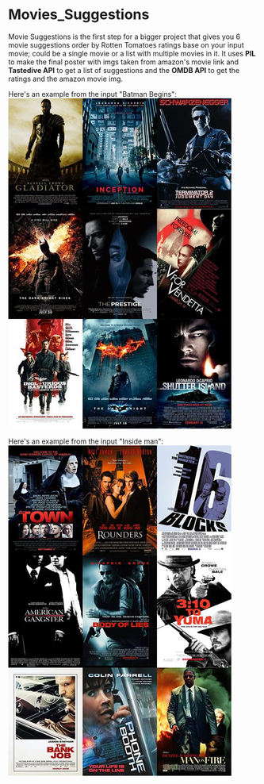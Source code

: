 # Movies_Suggestions

Movie Suggestions is the first step for a bigger project that gives you 6 movie suggestions order by Rotten Tomatoes ratings base on your input movie; could be a single movie or a list with multiple movies in it. It uses **PIL** to make the final poster with imgs taken from amazon's movie link and **Tastedive API** to get a list of suggestions and the **OMDB API** to get the ratings and the amazon movie img.

Here's an example from the input "Batman Begins":     
![alt text](https://raw.githubusercontent.com/dsalzedon/Movies_Suggestions/main/img/movie_recomendations.jpg)   

Here's an example from the input "Inside man":     
![alt text](https://raw.githubusercontent.com/dsalzedon/Movies_Suggestions/main/img/movie_recomendations1.jpg)   

